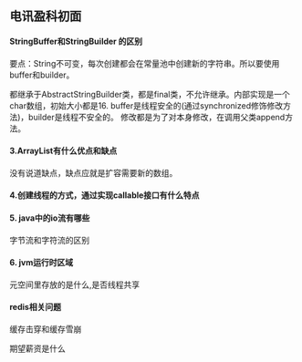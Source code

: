 ## 电讯盈科初面

#### StringBuffer和StringBuilder 的区别

要点：String不可变，每次创建都会在常量池中创建新的字符串。所以要使用buffer和builder。

都继承于AbstractStringBuilder类，都是final类，不允许继承。内部实现是一个char数组，初始大小都是16.
buffer是线程安全的(通过synchronized修饰修改方法)，builder是线程不安全的。
修改都是为了对本身修改，在调用父类append方法。

#### 3.ArrayList有什么优点和缺点

没有说道缺点，缺点应就是扩容需要新的数组。

#### 4.创建线程的方式，通过实现callable接口有什么特点



#### 5. java中的io流有哪些

字节流和字符流的区别

#### 6. jvm运行时区域

元空间里存放的是什么,是否线程共享



#### redis相关问题

缓存击穿和缓存雪崩









期望薪资是什么



